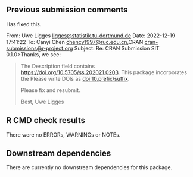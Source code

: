 ## Previous submission comments

Has fixed this.

From: Uwe Ligges <ligges@statistik.tu-dortmund.de>
Date: 2022-12-19 17:41:22
To:  Canyi Chen <chency1997@ruc.edu.cn>,CRAN <cran-submissions@r-project.org>
Subject: Re: CRAN Submission SIT 0.1.0>Thanks, we see:
>
>
>   The Description field contains
>     https://doi.org/10.5705/ss.202021.0203.  This package incorporates the
>   Please write DOIs as <doi:10.prefix/suffix>.
>
>Please fix and resubmit.
>
>Best,
>Uwe Ligges



## R CMD check results
There were no ERRORs, WARNINGs or NOTEs.


## Downstream dependencies

There are currently no downstream dependencies for this package.
